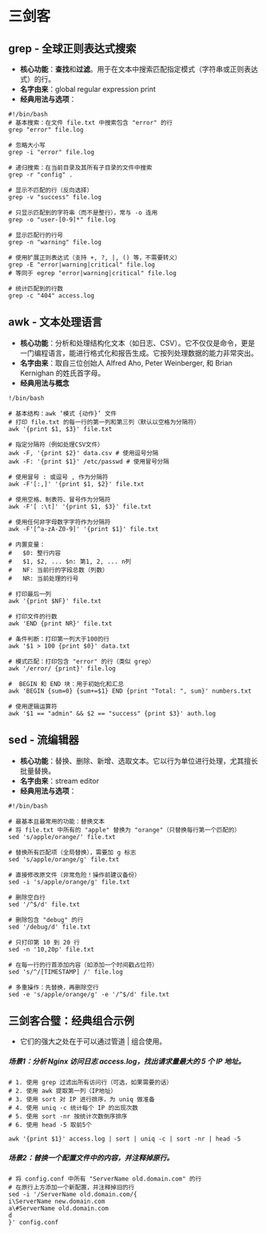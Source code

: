 # **三剑客**

## grep - 全球正则表达式搜索
- **核心功能**：**查找**和**过滤**。用于在文本中搜索匹配指定模式（字符串或正则表达式）的行。
- **名字由来**：global regular expression print
- **经典用法与选项**：

```
#!/bin/bash
# 基本搜索：在文件 file.txt 中搜索包含 "error" 的行
grep "error" file.log

# 忽略大小写
grep -i "error" file.log

# 递归搜索：在当前目录及其所有子目录的文件中搜索
grep -r "config" .

# 显示不匹配的行（反向选择）
grep -v "success" file.log

# 只显示匹配到的字符串（而不是整行），常与 -o 连用
grep -o "user-[0-9]*" file.log

# 显示匹配行的行号
grep -n "warning" file.log

# 使用扩展正则表达式（支持 +, ?, |, () 等，不需要转义）
grep -E "error|warning|critical" file.log
# 等同于 egrep "error|warning|critical" file.log

# 统计匹配到的行数
grep -c "404" access.log
```

## awk  - 文本处理语言
- **核心功能**：分析和处理结构化文本（如日志、CSV）。它不仅仅是命令，更是一门编程语言，能进行格式化和报告生成。它按列处理数据的能力非常突出。
- **名字由来**：取自三位创始人 Alfred Aho, Peter Weinberger, 和 Brian Kernighan 的姓氏首字母。
- **经典用法与概念** 
```
!/bin/bash

# 基本结构：awk ‘模式 {动作}’ 文件
# 打印 file.txt 的每一行的第一列和第三列（默认以空格为分隔符）
awk '{print $1, $3}' file.txt

# 指定分隔符（例如处理CSV文件）
awk -F, '{print $2}' data.csv # 使用逗号分隔
awk -F: '{print $1}' /etc/passwd # 使用冒号分隔

# 使用冒号 : 或逗号 , 作为分隔符
awk -F'[:,]' '{print $1, $2}' file.txt

# 使用空格、制表符、冒号作为分隔符
awk -F'[ :\t]' '{print $1, $3}' file.txt

# 使用任何非字母数字字符作为分隔符
awk -F'[^a-zA-Z0-9]' '{print $1}' file.txt

# 内置变量：
#   $0: 整行内容
#   $1, $2, ... $n: 第1, 2, ... n列
#   NF: 当前行的字段总数（列数）
#   NR: 当前处理的行号

# 打印最后一列
awk '{print $NF}' file.txt

# 打印文件的行数
awk 'END {print NR}' file.txt

# 条件判断：打印第一列大于100的行
awk '$1 > 100 {print $0}' data.txt

# 模式匹配：打印包含 "error" 的行（类似 grep）
awk '/error/ {print}' file.log

#  BEGIN 和 END 块：用于初始化和汇总
awk 'BEGIN {sum=0} {sum+=$1} END {print "Total: ", sum}' numbers.txt

# 使用逻辑运算符
awk '$1 == "admin" && $2 == "success" {print $3}' auth.log

```


## sed - 流编辑器
- **核心功能**：替换、删除、新增、选取文本。它以行为单位进行处理，尤其擅长批量替换。
- **名字由来**：stream editor
- **经典用法与选项**：

```
#!/bin/bash

# 最基本且最常用的功能：替换文本
# 将 file.txt 中所有的 "apple" 替换为 "orange"（只替换每行第一个匹配的）
sed 's/apple/orange/' file.txt

# 替换所有匹配项（全局替换），需要加 g 标志
sed 's/apple/orange/g' file.txt

# 直接修改原文件（非常危险！操作前建议备份）
sed -i 's/apple/orange/g' file.txt

# 删除空白行
sed '/^$/d' file.txt

# 删除包含 "debug" 的行
sed '/debug/d' file.txt

# 只打印第 10 到 20 行
sed -n '10,20p' file.txt

# 在每一行的行首添加内容（如添加一个时间戳占位符）
sed 's/^/[TIMESTAMP] /' file.log

# 多重操作：先替换，再删除空行
sed -e 's/apple/orange/g' -e '/^$/d' file.txt
```


## 三剑客合璧：经典组合示例
- 它们的强大之处在于可以通过管道 | 组合使用。


##### 场景1：分析 Nginx 访问日志 access.log，找出请求量最大的 5 个 IP 地址。
```
# 1. 使用 grep 过滤出所有访问行（可选，如果需要的话）
# 2. 使用 awk 提取第一列（IP地址）
# 3. 使用 sort 对 IP 进行排序，为 uniq 做准备
# 4. 使用 uniq -c 统计每个 IP 的出现次数
# 5. 使用 sort -nr 按统计次数倒序排序
# 6. 使用 head -5 取前5个

awk '{print $1}' access.log | sort | uniq -c | sort -nr | head -5
```

##### 场景2：替换一个配置文件中的内容，并注释掉原行。
```
# 将 config.conf 中所有 "ServerName old.domain.com" 的行
# 在原行上方添加一个新配置，并注释掉旧的行
sed -i '/ServerName old.domain.com/{
i\ServerName new.domain.com
a\#ServerName old.domain.com
d
}' config.conf
```